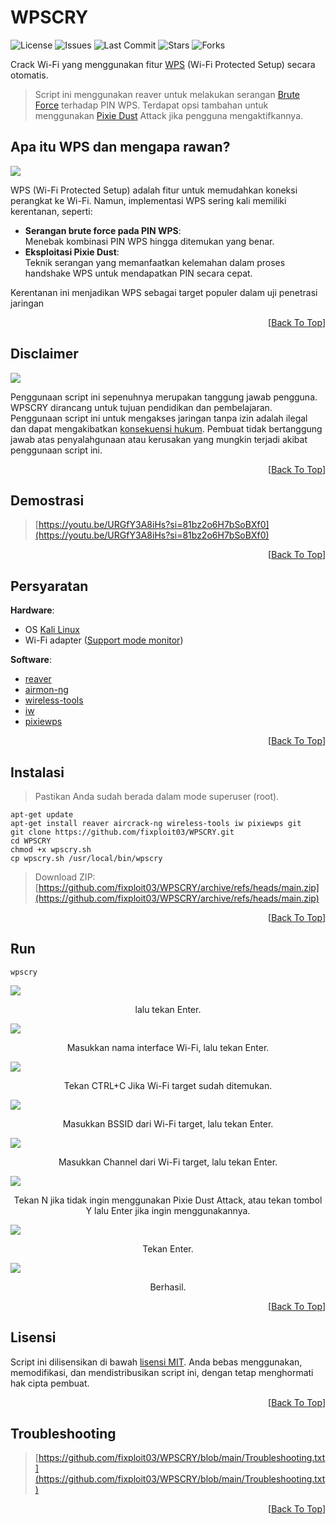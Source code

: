 # WPSCRY

![License](https://img.shields.io/github/license/fixploit03/WPSCRY?style=flat-square)
![Issues](https://img.shields.io/github/issues/fixploit03/WPSCRY?style=flat-square)
![Last Commit](https://img.shields.io/github/last-commit/fixploit03/WPSCRY?style=flat-square)
![Stars](https://img.shields.io/github/stars/fixploit03/WPSCRY?style=flat-square)
![Forks](https://img.shields.io/github/forks/fixploit03/WPSCRY?style=flat-square)

Crack Wi-Fi yang menggunakan fitur [WPS](https://en.m.wikipedia.org/wiki/Wi-Fi_Protected_Setup) (Wi-Fi Protected Setup) secara otomatis.

> Script ini menggunakan reaver untuk melakukan serangan [Brute Force](https://www.exabytes.co.id/blog/brute-force-attack/) terhadap PIN WPS. Terdapat opsi tambahan untuk menggunakan [Pixie Dust](https://www.janbasktraining.com/community/cyber-security/what-is-a-pixie-dust-attack1) Attack jika pengguna mengaktifkannya.

## Apa itu WPS dan mengapa rawan?

![](https://github.com/fixploit03/WPSCRY/blob/main/wps.jpeg)

WPS (Wi-Fi Protected Setup) adalah fitur untuk memudahkan koneksi perangkat ke Wi-Fi. Namun, implementasi WPS sering kali memiliki kerentanan, seperti:

- **Serangan brute force pada PIN WPS**:  
  Menebak kombinasi PIN WPS hingga ditemukan yang benar.
- **Eksploitasi Pixie Dust**:  
  Teknik serangan yang memanfaatkan kelemahan dalam proses handshake WPS untuk mendapatkan PIN secara cepat.

Kerentanan ini menjadikan WPS sebagai target populer dalam uji penetrasi jaringan

<p align="right">
  [<a href="https://github.com/fixploit03/WPSCRY#wpscry">Back To Top</a>]
</p>

## Disclaimer

![](https://github.com/fixploit03/WPSCRY/blob/main/giphy.gif)

Penggunaan script ini sepenuhnya merupakan tanggung jawab pengguna. WPSCRY dirancang untuk tujuan pendidikan dan pembelajaran. Penggunaan script ini untuk mengakses jaringan tanpa izin adalah ilegal dan dapat mengakibatkan [konsekuensi hukum](https://sippn.menpan.go.id/berita/39427/rumah-tahanan-negara-kelas-iib-pelaihari/menggunakan-wi-fi-tetangga-tanpa-izin-bisa-dijerat-hukum). Pembuat tidak bertanggung jawab atas penyalahgunaan atau kerusakan yang mungkin terjadi akibat penggunaan script ini.

<p align="right">
  [<a href="https://github.com/fixploit03/WPSCRY#wpscry">Back To Top</a>]
</p>

## Demostrasi

> [https://youtu.be/URGfY3A8iHs?si=81bz2o6H7bSoBXf0](https://youtu.be/URGfY3A8iHs?si=81bz2o6H7bSoBXf0)

<p align="right">
  [<a href="https://github.com/fixploit03/WPSCRY#wpscry">Back To Top</a>]
</p>

## Persyaratan

**Hardware**:  
- OS [Kali Linux](https://www.kali.org/)
- Wi-Fi adapter ([Support mode monitor](https://www.ceos3c.com/security/best-wifi-adapter-for-kali-linux/))

**Software**:  
- [reaver](https://github.com/t6x/reaver-wps-fork-t6x)
- [airmon-ng](https://github.com/aircrack-ng/aircrack-ng)
- [wireless-tools](https://github.com/HewlettPackard/wireless-tools)
- [iw](https://github.com/Distrotech/iw)
- [pixiewps](https://github.com/wiire-a/pixiewps)

<p align="right">
  [<a href="https://github.com/fixploit03/WPSCRY#wpscry">Back To Top</a>]
</p>

## Instalasi

> Pastikan Anda sudah berada dalam mode superuser (root).

```
apt-get update
apt-get install reaver aircrack-ng wireless-tools iw pixiewps git
git clone https://github.com/fixploit03/WPSCRY.git
cd WPSCRY
chmod +x wpscry.sh
cp wpscry.sh /usr/local/bin/wpscry
```

> Download ZIP: [https://github.com/fixploit03/WPSCRY/archive/refs/heads/main.zip](https://github.com/fixploit03/WPSCRY/archive/refs/heads/main.zip)

<p align="right">
  [<a href="https://github.com/fixploit03/WPSCRY#wpscry">Back To Top</a>]
</p>

## Run

```
wpscry
```

![](https://github.com/fixploit03/WPSCRY/blob/main/20250110_025711.png)

<p align="center">lalu tekan Enter.</p>

![](https://github.com/fixploit03/WPSCRY/blob/main/20250110_025850.png)

<p align="center">Masukkan nama interface Wi-Fi, lalu tekan Enter.</p>

![](https://github.com/fixploit03/WPSCRY/blob/main/20250110_025924.png)

<p align="center">Tekan CTRL+C Jika Wi-Fi target sudah ditemukan.</p>

![](https://github.com/fixploit03/WPSCRY/blob/main/20250110_030017.png)

<p align="center">Masukkan BSSID dari Wi-Fi target, lalu tekan Enter.</p>

![](https://github.com/fixploit03/WPSCRY/blob/main/20250110_030049.png)

<p align="center">Masukkan Channel dari Wi-Fi target, lalu tekan Enter.</p>

![](https://github.com/fixploit03/WPSCRY/blob/main/20250110_030129.png)

<p align="center">Tekan N jika tidak ingin menggunakan Pixie Dust Attack, atau tekan tombol Y lalu Enter jika ingin menggunakannya.</p>

![](https://github.com/fixploit03/WPSCRY/blob/main/20250110_030205.png)

<p align="center">Tekan Enter.</p>

![](https://github.com/fixploit03/WPSCRY/blob/main/20250110_030238.png)

<p align="center">Berhasil.</p>

<p align="right">
  [<a href="https://github.com/fixploit03/WPSCRY#wpscry">Back To Top</a>]
</p>

## Lisensi

Script ini dilisensikan di bawah [lisensi MIT](https://github.com/fixploit03/WPSCRY/blob/main/LICENSE). Anda bebas menggunakan, memodifikasi, dan mendistribusikan script ini, dengan tetap menghormati hak cipta pembuat.

<p align="right">
  [<a href="https://github.com/fixploit03/WPSCRY#wpscry">Back To Top</a>]
</p>

## Troubleshooting

> [https://github.com/fixploit03/WPSCRY/blob/main/Troubleshooting.txt](https://github.com/fixploit03/WPSCRY/blob/main/Troubleshooting.txt)

<p align="right">
  [<a href="https://github.com/fixploit03/WPSCRY#wpscry">Back To Top</a>]
</p>
